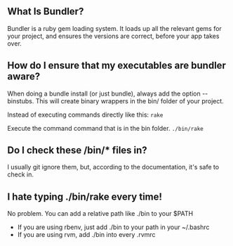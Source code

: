 What Is Bundler?
----------------
Bundler is a ruby gem loading system. It loads up all the relevant gems for your project, and ensures the versions are correct, before your app takes over.

How do I ensure that my executables are bundler aware?
------------------------------------------------------
When doing a bundle install (or just bundle), always add the option --binstubs. This will create binary wrappers in the bin/ folder of your project. 

Instead of executing commands directly like this:
  ```rake```

Execute the command command that is in the bin folder.
  ```./bin/rake```

Do I check these /bin/* files in?
---------------------------------
I usually git ignore them, but, according to the documentation, it's safe to check in.

I hate typing ./bin/rake every time!
------------------------------------
No problem. You can add a relative path like ./bin to your $PATH

* If you are using rbenv, just add ./bin to your path in your ~/.bashrc
* If you are using rvm, add ./bin into every .rvmrc